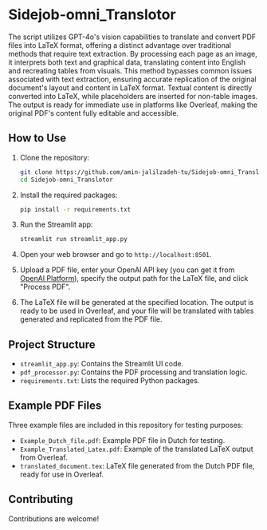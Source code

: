 # Sidejob-omni_Translotor


The script utilizes GPT-4o's vision capabilities to translate and convert PDF files into LaTeX format, offering a distinct advantage over traditional methods that require text extraction. By processing each page as an image, it interprets both text and graphical data, translating content into English and recreating tables from visuals. This method bypasses common issues associated with text extraction, ensuring accurate replication of the original document's layout and content in LaTeX format. Textual content is directly converted into LaTeX, while placeholders are inserted for non-table images. The output is ready for immediate use in platforms like Overleaf, making the original PDF's content fully editable and accessible.

## How to Use

1. Clone the repository:
    ```bash
    git clone https://github.com/amin-jalilzadeh-tu/Sidejob-omni_Translotor.git
    cd Sidejob-omni_Translotor
    ```

2. Install the required packages:
    ```bash
    pip install -r requirements.txt
    ```

3. Run the Streamlit app:
    ```bash
    streamlit run streamlit_app.py
    ```

4. Open your web browser and go to `http://localhost:8501`.

5. Upload a PDF file, enter your OpenAI API key (you can get it from [OpenAI Platform](https://platform.openai.com/usage)), specify the output path for the LaTeX file, and click "Process PDF".

6. The LaTeX file will be generated at the specified location. The output is ready to be used in Overleaf, and your file will be translated with tables generated and replicated from the PDF file.

## Project Structure

- `streamlit_app.py`: Contains the Streamlit UI code.
- `pdf_processor.py`: Contains the PDF processing and translation logic.
- `requirements.txt`: Lists the required Python packages.

## Example PDF Files

Three example files are included in this repository for testing purposes:
- `Example_Dutch_file.pdf`: Example PDF file in Dutch for testing.
- `Example_Translated_Latex.pdf`: Example of the translated LaTeX output from Overleaf.
- `translated_document.tex`: LaTeX file generated from the Dutch PDF file, ready for use in Overleaf.


## Contributing

Contributions are welcome! 

